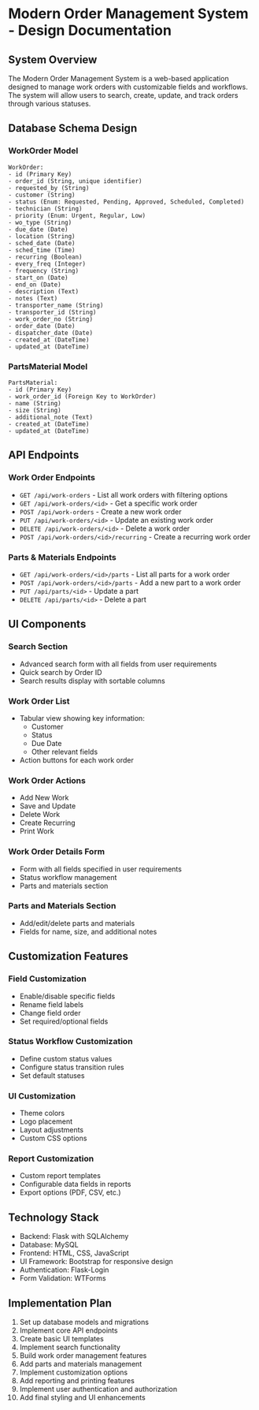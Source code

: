 # Modern Order Management System - Design Documentation

## System Overview
The Modern Order Management System is a web-based application designed to manage work orders with customizable fields and workflows. The system will allow users to search, create, update, and track orders through various statuses.

## Database Schema Design

### WorkOrder Model
```
WorkOrder:
- id (Primary Key)
- order_id (String, unique identifier)
- requested_by (String)
- customer (String)
- status (Enum: Requested, Pending, Approved, Scheduled, Completed)
- technician (String)
- priority (Enum: Urgent, Regular, Low)
- wo_type (String)
- due_date (Date)
- location (String)
- sched_date (Date)
- sched_time (Time)
- recurring (Boolean)
- every_freq (Integer)
- frequency (String)
- start_on (Date)
- end_on (Date)
- description (Text)
- notes (Text)
- transporter_name (String)
- transporter_id (String)
- work_order_no (String)
- order_date (Date)
- dispatcher_date (Date)
- created_at (DateTime)
- updated_at (DateTime)
```

### PartsMaterial Model
```
PartsMaterial:
- id (Primary Key)
- work_order_id (Foreign Key to WorkOrder)
- name (String)
- size (String)
- additional_note (Text)
- created_at (DateTime)
- updated_at (DateTime)
```

## API Endpoints

### Work Order Endpoints
- `GET /api/work-orders` - List all work orders with filtering options
- `GET /api/work-orders/<id>` - Get a specific work order
- `POST /api/work-orders` - Create a new work order
- `PUT /api/work-orders/<id>` - Update an existing work order
- `DELETE /api/work-orders/<id>` - Delete a work order
- `POST /api/work-orders/<id>/recurring` - Create a recurring work order

### Parts & Materials Endpoints
- `GET /api/work-orders/<id>/parts` - List all parts for a work order
- `POST /api/work-orders/<id>/parts` - Add a new part to a work order
- `PUT /api/parts/<id>` - Update a part
- `DELETE /api/parts/<id>` - Delete a part

## UI Components

### Search Section
- Advanced search form with all fields from user requirements
- Quick search by Order ID
- Search results display with sortable columns

### Work Order List
- Tabular view showing key information:
  - Customer
  - Status
  - Due Date
  - Other relevant fields
- Action buttons for each work order

### Work Order Actions
- Add New Work
- Save and Update
- Delete Work
- Create Recurring
- Print Work

### Work Order Details Form
- Form with all fields specified in user requirements
- Status workflow management
- Parts and materials section

### Parts and Materials Section
- Add/edit/delete parts and materials
- Fields for name, size, and additional notes

## Customization Features

### Field Customization
- Enable/disable specific fields
- Rename field labels
- Change field order
- Set required/optional fields

### Status Workflow Customization
- Define custom status values
- Configure status transition rules
- Set default statuses

### UI Customization
- Theme colors
- Logo placement
- Layout adjustments
- Custom CSS options

### Report Customization
- Custom report templates
- Configurable data fields in reports
- Export options (PDF, CSV, etc.)

## Technology Stack
- Backend: Flask with SQLAlchemy
- Database: MySQL
- Frontend: HTML, CSS, JavaScript
- UI Framework: Bootstrap for responsive design
- Authentication: Flask-Login
- Form Validation: WTForms

## Implementation Plan
1. Set up database models and migrations
2. Implement core API endpoints
3. Create basic UI templates
4. Implement search functionality
5. Build work order management features
6. Add parts and materials management
7. Implement customization options
8. Add reporting and printing features
9. Implement user authentication and authorization
10. Add final styling and UI enhancements
